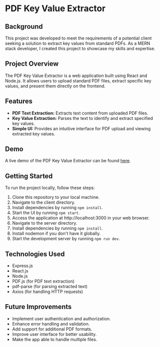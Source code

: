 # PDF Key Value Extractor

## Background
This project was developed to meet the requirements of a potential client seeking a solution to extract key values from standard PDFs. As a MERN stack developer, I created this project to showcase my skills and expertise.

## Project Overview
The PDF Key Value Extractor is a web application built using React and Node.js. It allows users to upload standard PDF files, extract specific key values, and present them directly on the frontend.

## Features

- **PDF Text Extraction:** Extracts text content from uploaded PDF files.
- **Key Value Extraction:** Parses the text to identify and extract specified key values.
- **Simple UI:** Provides an intuitive interface for PDF upload and viewing extracted key values.

## Demo
A live demo of the PDF Key Value Extractor can be found [here](https://pdf-text-extractor-ozgq.onrender.com/).

## Getting Started
To run the project locally, follow these steps:

1. Clone this repository to your local machine.
2. Navigate to the client directory.
3. Install dependencies by running `npm install`.
4. Start the UI by running `npm start`.
5. Access the application at http://localhost:3000 in your web browser.
6. Navigate to the server directory.
7. Install dependencies by running `npm install`.
8. Install nodemon if you don't have it globally.
9. Start the development server by running `npm run dev`.

## Technologies Used

- Express.js
- React.js
- Node.js
- PDF.js (for PDF text extraction)
- pdf-parse (for parsing extracted text)
- Axios (for handling HTTP requests)

## Future Improvements

- Implement user authentication and authorization.
- Enhance error handling and validation.
- Add support for additional PDF formats.
- Improve user interface for better usability.
- Make the app able to handle multiple files.

